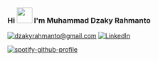 ### Hi <img src="https://raw.githubusercontent.com/MartinHeinz/MartinHeinz/master/wave.gif" width="35px"> I'm Muhammad Dzaky Rahmanto

<a href="mailto:dzakyrahmanto@gmail.com">![dzakyrahmanto@gmail.com](https://img.shields.io/badge/Gmail-D14836?style=for-the-badge&logo=gmail&logoColor=white)</a> <a href="https://www.linkedin.com/in/dzakdzaks/">![LinkedIn](https://img.shields.io/badge/LinkedIn-0077B5?style=for-the-badge&logo=linkedin&logoColor=white)</a>

[![spotify-github-profile](https://spotify-github-profile.vercel.app/api/view?uid=ig3nc89m5gcvj3g9qu2o0q3ej&cover_image=true&theme=default&show_offline=false&background_color=121212&bar_color_cover=false)](https://github.com/kittinan/spotify-github-profile)
